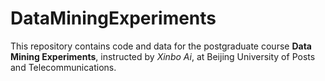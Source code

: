 # DataMiningExperiments


This repository contains code and data for the postgraduate course **Data Mining Experiments**, instructed by *Xinbo Ai*, at Beijing University of Posts and Telecommunications.

